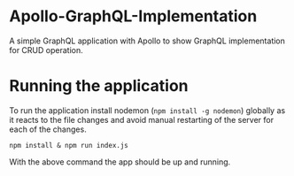 # Apollo-GraphQL-Implementation
A simple GraphQL application with Apollo to show GraphQL implementation for CRUD operation. 

# Running the application
To run the application install nodemon (`npm install -g nodemon`) globally as it reacts to the file changes and avoid manual restarting of the server for each of the changes.

`npm install & npm run index.js`

With the above command the app should be up and running.
